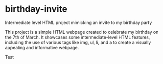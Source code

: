 # birthday-invite
Intermediate level HTML project mimicking an invite to my birthday party

This project is a simple HTML webpage created to celebrate my birthday on the 7th of March. It showcases some intermediate-level HTML features, including the use of various tags like img, ul, li, and a to create a visually appealing and informative webpage.

Test